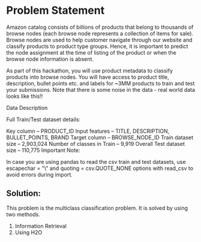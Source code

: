 # Problem Statement
Amazon catalog consists of billions of products that belong to thousands of browse nodes (each browse node represents a collection of items for sale). Browse nodes are used to help customer navigate through our website and classify products to product type groups. Hence, it is important to predict the node assignment at the time of listing of the product or when the browse node information is absent.

As part of this hackathon, you will use product metadata to classify products into browse nodes. You will have access to product title, description, bullet points etc. and labels for ~3MM products to train and test your submissions. Note that there is some noise in the data - real world data looks like this!!

Data Description

Full Train/Test dataset details:

Key column – PRODUCT_ID
Input features – TITLE, DESCRIPTION, BULLET_POINTS, BRAND
Target column – BROWSE_NODE_ID
Train dataset size – 2,903,024
Number of classes in Train – 9,919
Overall Test dataset size – 110,775
Important Note:

In case you are using pandas to read the csv train and test datasets, use escapechar = "\\" and quoting = csv.QUOTE_NONE options with read_csv to avoid errors during import.

## Solution:
This problem is the multiclass classification problem. It is solved by using two methods.

1. Information Retrieval
2. Using H2O
